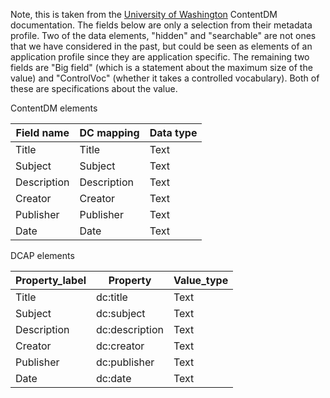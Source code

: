 Note, this is taken from the [University of Washington](https://www.lib.washington.edu/cams/mig/advice) ContentDM documentation. The fields below are only a selection from their metadata profile. Two of the data elements, "hidden" and "searchable" are not ones that we have considered in the past, but could be seen as elements of an application profile since they are application specific. The remaining two fields are "Big field" (which is a statement about the maximum size of the value) and "ControlVoc" (whether it takes a controlled vocabulary). Both of these are specifications about the value. 

ContentDM elements

| Field name | DC mapping | Data type |
| ------| ------| ------
| Title | Title | Text |
| Subject |Subject | Text |
| Description | Description | Text |
| Creator | Creator | Text |
| Publisher | Publisher |Text |
| Date | Date | Text|

DCAP elements

| Property_label | Property | Value_type|
| ------| ------| ------|
| Title | dc:title | Text|
| Subject |dc:subject | Text|
| Description | dc:description | Text |
| Creator | dc:creator | Text |
| Publisher | dc:publisher |Text |
| Date | dc:date | Text |
